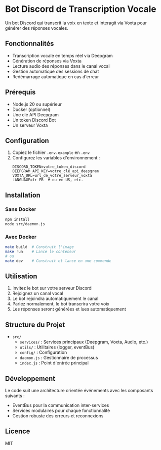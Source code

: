# Bot Discord de Transcription Vocale

Un bot Discord qui transcrit la voix en texte et interagit via Voxta pour générer des réponses vocales.

## Fonctionnalités

- Transcription vocale en temps réel via Deepgram
- Génération de réponses via Voxta
- Lecture audio des réponses dans le canal vocal
- Gestion automatique des sessions de chat
- Redémarrage automatique en cas d'erreur

## Prérequis

- Node.js 20 ou supérieur
- Docker (optionnel)
- Une clé API Deepgram
- Un token Discord Bot
- Un serveur Voxta

## Configuration

1. Copiez le fichier `.env.example` en `.env`
2. Configurez les variables d'environnement :
   ```
   DISCORD_TOKEN=votre_token_discord
   DEEPGRAM_API_KEY=votre_clé_api_deepgram
   VOXTA_URL=url_de_votre_serveur_voxta
   LANGUAGE=fr-FR  # ou en-US, etc.
   ```

## Installation

### Sans Docker

```bash
npm install
node src/daemon.js
```

### Avec Docker

```bash
make build  # Construit l'image
make run    # Lance le conteneur
# ou
make dev    # Construit et lance en une commande
```

## Utilisation

1. Invitez le bot sur votre serveur Discord
2. Rejoignez un canal vocal
3. Le bot rejoindra automatiquement le canal
4. Parlez normalement, le bot transcrira votre voix
5. Les réponses seront générées et lues automatiquement

## Structure du Projet

- `src/`
  - `services/` : Services principaux (Deepgram, Voxta, Audio, etc.)
  - `utils/` : Utilitaires (logger, eventBus)
  - `config/` : Configuration
  - `daemon.js` : Gestionnaire de processus
  - `index.js` : Point d'entrée principal

## Développement

Le code suit une architecture orientée événements avec les composants suivants :
- EventBus pour la communication inter-services
- Services modulaires pour chaque fonctionnalité
- Gestion robuste des erreurs et reconnexions

## Licence

MIT
